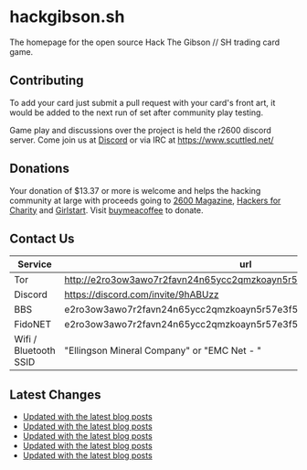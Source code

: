 # hackgibson.sh
The homepage for the open source Hack The Gibson // SH trading card game.


## Contributing

To add your card just submit a pull request with your card's front art, it would be added to the next run of set after community play testing.

Game play and discussions over the project is held the r2600 discord server. Come join us at [Discord](https://discord.com/invite/9hABUzz) or via IRC at https://www.scuttled.net/


## Donations

Your donation of $13.37 or more is welcome and helps the hacking community at large with proceeds going to [2600 Magazine](https://2600.com/), [Hackers for Charity](https://hackersforcharity.org) and [Girlstart](https://girlstart.org).  Visit [buymeacoffee](https://www.buymeacoffee.com/hackgibson.sh) to donate.


## Contact Us

Service | url
-|-
Tor | http://e2ro3ow3awo7r2favn24n65ycc2qmzkoayn5r57e3f56nvjwdcgg32ad.onion
Discord | https://discord.com/invite/9hABUzz
BBS | e2ro3ow3awo7r2favn24n65ycc2qmzkoayn5r57e3f56nvjwdcgg32ad.onion:23
FidoNET | e2ro3ow3awo7r2favn24n65ycc2qmzkoayn5r57e3f56nvjwdcgg32ad.onion:24554
Wifi / Bluetooth SSID | "Ellingson Mineral Company" or "EMC Net - <fidonet address>"

## Latest Changes
<!-- BLOG-POST-LIST:START -->
- [Updated with the latest blog posts](https://github.com/DFW2600/hackgibson.sh/commit/a48a67a9cefab6b93d31a705669e8e8adb16d07e)
- [Updated with the latest blog posts](https://github.com/DFW2600/hackgibson.sh/commit/d568ddd9ea999537a2b336204fbc8d70d5270d4b)
- [Updated with the latest blog posts](https://github.com/DFW2600/hackgibson.sh/commit/fdde31523dc387ba3da507fdd9fbd04670e0f8b6)
- [Updated with the latest blog posts](https://github.com/DFW2600/hackgibson.sh/commit/d48953fa3431e5b11a0c7e5a2c25922b3cadc31e)
- [Updated with the latest blog posts](https://github.com/DFW2600/hackgibson.sh/commit/2111401efd75217561b08e5692c641adc3c5762d)
<!-- BLOG-POST-LIST:END -->
